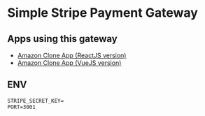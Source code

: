 # Simple Stripe Payment Gateway

## Apps using this gateway
- [Amazon Clone App (ReactJS version)](https://clone-c960f.web.app/)
- [Amazon Clone App (VueJS version)]()

## ENV
```
STRIPE_SECRET_KEY=
PORT=3001
```
